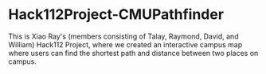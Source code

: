 # Hack112Project-CMUPathfinder
This is Xiao Ray's (members consisting of Talay, Raymond, David, and William) Hack112 Project, where we created an interactive campus map where users can find the shortest path and distance between two places on campus.
